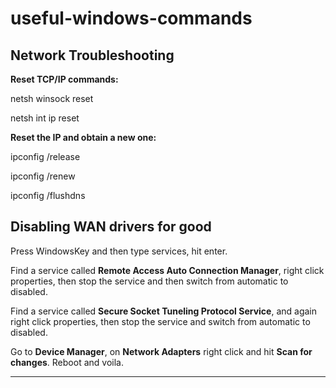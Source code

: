 # useful-windows-commands


Network Troubleshooting
----------------------------------------------------------------------------------------------------------------------------------------


<b>Reset TCP/IP commands:</b>

netsh winsock reset

netsh int ip reset

  
<b>Reset the IP and obtain a new one:</b>

ipconfig /release

ipconfig /renew

ipconfig /flushdns

  
Disabling WAN drivers for good
  ----------------------------------------------------------------------------------------------------------------------------------------
  
Press WindowsKey and then type services, hit enter. 

  Find a service called <b>Remote Access Auto Connection Manager</b>, right click properties, then stop the service and then switch from automatic to disabled.
  
  Find a service called <b>Secure Socket Tuneling Protocol Service</b>, and again right click properties, then stop the service and switch from automatic to disabled.
  
  Go to <b>Device Manager</b>, on <b>Network Adapters</b> right click and hit <b>Scan for changes</b>.
  Reboot and voila.
  
----------------------------------------------------------------------------------------------------------------------------------------
